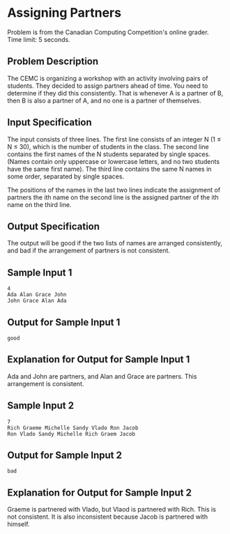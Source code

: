 # Assigning Partners
Problem is from the Canadian Computing Competition's online grader.\
Time limit: 5 seconds.

## Problem Description
The CEMC is organizing a workshop with an activity involving pairs of students. They decided to assign partners ahead of time. You need to determine if they did this consistently. That is whenever A is a partner of B, then B is also a partner of A, and no one is a partner of themselves.

## Input Specification
The input consists of three lines. The first line consists of an integer N (1 ≤ N ≤ 30), which is the number of students in the class. The second line contains the first names of the N students separated by single spaces. (Names contain only uppercase or lowercase letters, and no two students have the same first name). The third line contains the same N names in some order, separated by single spaces.

The positions of the names in the last two lines indicate the assignment of partners the ith name on the second line is the assigned partner of the ith name on the third line.

## Output Specification
The output will be good if the two lists of names are arranged consistently, and bad if the arrangement of partners is not consistent.

## Sample Input 1
```
4
Ada Alan Grace John
John Grace Alan Ada
```

## Output for Sample Input 1
```
good
```

## Explanation for Output for Sample Input 1
Ada and John are partners, and Alan and Grace are partners. This arrangement is consistent.

## Sample Input 2
```
7
Rich Graeme Michelle Sandy Vlado Ron Jacob
Ron Vlado Sandy Michelle Rich Graem Jacob
```

## Output for Sample Input 2
```
bad
```

## Explanation for Output for Sample Input 2
Graeme is partnered with Vlado, but Vlaod is partnered with Rich. This is not consistent. It is also inconsistent because Jacob is partnered with himself.